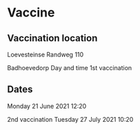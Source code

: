 # Vaccine


## Vaccination location

Loevesteinse Randweg 110

Badhoevedorp
Day and time
1st vaccination

## Dates

Monday
21 June 2021
12:20

2nd vaccination
Tuesday
27 July 2021
10:20
